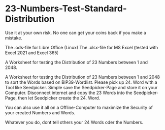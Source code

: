 # 23-Numbers-Test-Standard-Distribution

Use it at your own risk. No one can get your coins back if you make a mistake.

The .ods-file for Libre Office (Linux)
The .xlsx-file for MS Excel (tested with Excel 2021 and Excel 365)

A Worksheet for testing the Distribution of 23 Numbers between 1 and 2048.

A Worksheet for testing the Distribution of 23 Numbers between 1 and 2048 to sort the Words based on BIP39-Wordlist. Please pick up 24. Word with a Tool like Seedpicker. Simple save the Seedpicker-Page and store it on your Computer. Disconnect internet and copy the 23 Words into the Seedpicker-Page, then let Seedpicker create the 24. Word.

You can also use it all on a Offline-Computer to maximize the Security of your created Numbers and Words.

Whatever you do, dont tell others your 24 Words oder the Numbers.
